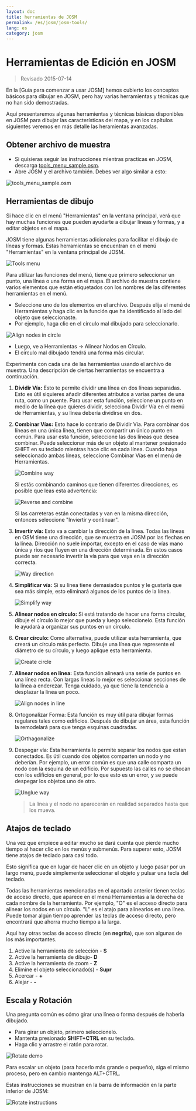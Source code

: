 ```yaml
---
layout: doc
title: herramientas de JOSM
permalink: /es/josm/josm-tools/
lang: es
category: josm
---
```


Herramientas de Edición en JOSM
==================

> Revisado 2015-07-14  

En la [Guía para comenzar a usar JOSM] hemos cubierto los conceptos básicos para dibujar en
JOSM, pero hay varias herramientas y técnicas que no han sido demostradas.

Aquí presentaremos algunas herramientas y técnicas básicas disponibles en JOSM
para dibujar las características del mapa, y en los capítulos siguientes veremos
en más detalle las heramientas avanzadas.

Obtener archivo de muestra
-------------------

 - Si quisieras seguir las instrucciones mientras practicas en JOSM, descarga
    [tools_menu_sample.osm](/files/tools_menu_sample.osm).
 - Abre JOSM y el archivo también. Debes ver algo similar a esto:

![tools_menu_sample.osm][]

Herramientas de dibujo
-------------

Si hace clic en el menú "Herramientas" en la ventana principal, verá que hay
muchas funciones que pueden ayudarte a dibujar líneas y formas, y 
a editar objetos en el mapa.

JOSM tiene algunas herramientas adicionales para facilitar
el dibujo de líneas y formas. Estas herramientas se encuentran en el menú "Herramientas"
en la ventana principal de JOSM.

![Tools menu][]

Para utilizar las funciones del menú, tiene que primero seleccionar
un punto, una línea o una forma en el mapa. El archivo de muestra contiene varios
elementos que están etiquetados con los nombres de las diferentes herramientas en el menú.

 - Seleccione uno de los elementos en el archivo. Después elija el menú de Herramientas
    y haga clic en la función que ha identificado al lado del objeto
    que seleccionaste.
 - Por ejemplo, haga clic en el círculo mal dibujado para seleccionarlo.

![Align nodes in circle][]

 - Luego, ve a Herramientas -> Alinear Nodos en Círculo.
 - El círculo mal dibujado tendrá una forma más circular.

Experimenta con cada una de las herramientas usando el archivo de muestra. Una descripción de 
ciertas herramientas se encuentra a continuación.

1. **Dividir Vía:** Esto te permite dividir una línea en dos líneas separadas.
    Esto es útil siquieres añadir diferentes atributos a varias
    partes de una ruta, como un puente. Para usar esta función, seleccione un
    punto en medio de la línea que quieres dividir, selecciona Dividir
    Vía en el menú de Herramientas, y su línea debería dividirse en dos.

2. **Combinar Vías:** Esto hace lo contrario de Dividir Vía. Para combinar dos 
    líneas en una única línea, tienen que compartir un único punto en común. Para usar
    esta función, seleccione las dos líneas que desea combinar. Puede
    seleccionar más de un objeto al mantener presionado SHIFT en su 
    teclado mientras hace clic en cada línea. Cuando haya seleccionado ambas 
    líneas, seleccione Combinar Vías en el menú de Herramientas.

    ![Combine way][]

    Si estás combinando caminos que tienen diferentes direcciones, es 
    posible que leas esta advertencia:

    ![Reverse and combine][]

    Si las carreteras están conectadas y van en la misma dirección, entonces seleccione
    "Inviertir y continuar".

3. **Invertir vía:** Esto va a cambiar la dirección de la línea. Todas las líneas en
    OSM tiene una dirección, que se muestra en JOSM por las flechas en la línea.
    Dirección no suele importar, excepto en el caso de vías mano única y
    ríos que fluyen en una dirección determinada. En estos casos puede ser necesario
    invertir la vía para que vaya en la dirección correcta.

    ![Way direction][]

4. **Simplificar vía:** Si su línea tiene demasiados puntos y le gustaría
    que sea más simple, esto eliminará algunos de los puntos de la línea.

    ![Simplify way][]

5. **Alinear nodos en círculo:** Si está tratando de hacer una
    forma circular, dibuje el círculo lo mejor que pueda y luego seleccionelo.
    Esta función le ayudará a organizar sus puntos en un círculo.

6. **Crear círculo:** Como alternativa, puede utilizar esta herramienta, que
    creará un círculo más perfecto. Dibuje una línea que represente el
    diámetro de su círculo, y luego aplique esta herramienta.

    ![Create circle][]

7. **Alinear nodos en línea:** Esta función alineará una serie de puntos
    en una línea recta. Con largas líneas lo mejor es seleccionar secciones
    de la línea a enderezar. Tenga cuidado, ya que tiene la
    tendencia a desplazar la línea un poco.

    ![Align nodes in line][]

8. Ortogonalizar Forma: Esta función es muy útil para dibujar
    formas regulares tales como edificios. Después de dibujar un área, esta
    función la remodelará para que tenga esquinas cuadradas.

    ![Orthagonalize][]

9. Despegar vía: Esta herramienta le permite separar los nodos que estan
    conectados. Es útil cuando dos objetos comparten un nodo y no deberían.
    Por ejemplo, un error común es que una calle comparta un nodo
    con la esquina de un edificio. Por supuesto las calles no se chocan con los edificios
    en general, por lo que esto es un error, y se puede despegar los objetos uno
    de otro.

    ![Unglue way][]

    > La línea y el nodo no aparecerán en realidad separados hasta que los mueva.

Atajos de teclado
------------------

Una vez que empiece a editar mucho se dará cuenta que pierde mucho tiempo
al hacer clic en los menús y submenús. Para superar esto, JOSM tiene atajos de teclado
para casi todo.

Esto significa que en lugar de hacer clic en un objeto y luego pasar por un largo
menú, puede simplemente seleccionar el objeto y pulsar una tecla del teclado.

Todas las herramientas mencionadas en el apartado anterior tienen teclas de acceso directo, que
aparece en el menú Herramientas a la derecha de cada nombre de la herramienta. Por ejemplo, "O" es el
acceso directo para alinear los nodos en un círculo. "L" es el atajo para alinearlos en una línea.
Puede tomar algún tiempo aprender las teclas de acceso directo, pero encontrará que ahorra
mucho tiempo a la larga.

Aquí hay otras teclas de acceso directo (en **negrita**), que son algunas de los más importantes.

1. Active la herramienta de selección - **S**
2. Active la herramienta de dibujo- **D**
3. Active la herramienta de zoom - **Z**
4. Elimine el objeto seleccionado(s) - **Supr**
5. Acercar - **+**
6. Alejar - **-**


Escala y Rotación
----------------

Una pregunta común es cómo girar una línea o forma después de haberla
dibujado.

- Para girar un objeto, primero seleccionelo.
- Mantenta presionado **SHIFT+CTRL** en su teclado.
- Haga clic y arrastre el ratón para rotar.

![Rotate demo][]

Para escalar un objeto (para hacerlo más grande o pequeño), siga el mismo
proceso, pero en cambio mantenga ALT+CTRL.

Estas instrucciones se muestran en la barra de información en la parte inferior de JOSM:

![Rotate instructions][]




[tools_menu_sample.osm]: /images/josm/tools-menu-sample-file.png
[Tools menu]: /images/josm/tools-menu.png
[Align nodes in circle]: /images/josm/align-nodes-in-circle.png
[Combine way]: /images/josm/combine-way.png
[Reverse and combine]: /images/josm/reverse-and-combine.png
[Way direction]: /images/josm/way-direction.png
[Simplify way]: /images/josm/simplify-way.png
[Create circle]: /images/josm/create-circle.png
[Align nodes in line]: /images/josm/align-nodes-in-line.png
[Orthagonalize]: /images/josm/orthagonalize.png
[Unglue way]: /images/josm/unglue-way.png
[Keyboard S]: /images/josm/keyboard-s.png
[Keyboard A]: /images/josm/keyboard-a.png
[Keyboard Z]: /images/josm/keyboard-z.png
[Keyboard Del]: /images/josm/keyboard-del.png
[Keyboard plus]: /images/josm/keyboard-plus.png
[Keyboard minus]: /images/josm/keyboard-minus.png
[Rotate demo]: /images/josm/rotate-demo.png
[Rotate instructions]: /images/josm/rotate-instructions.png